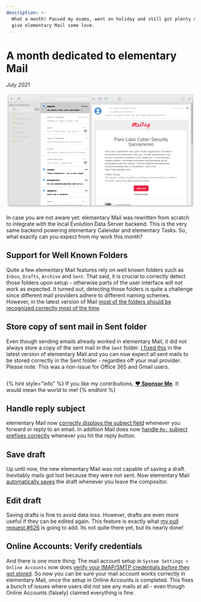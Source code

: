 ```yaml
---
description: >-
  What a month! Passed my exams, went on holiday and still got plenty of time to
  give elementary Mail some love.
---
```


# A month dedicated to elementary Mail

_July 2021_

![elementary Mail](../.gitbook/assets/io.elementary.mail.png)

In case you are not aware yet: elementary Mail was rewritten from scratch to integrate with the local Evolution Data Server backend. This is the very same backend powering elementary Calendar and elementary Tasks. So, what exactly can you expect from my work this month?

## Support for Well Known Folders

Quite a few elementary Mail features rely on well known folders such as `Inbox`, `Drafts`, `Archive` and `Sent`. That said, it is crucial to correctly detect those folders upon setup - otherwise parts of the user interface will not work as expected. It turned out, detecting those folders is quite a challenge since different mail providers adhere to different naming schemes. However, in the latest version of Mail [most of the folders should be recognized correctly most of the time](https://github.com/elementary/switchboard-plug-onlineaccounts/pull/192).

## Store copy of sent mail in Sent folder

Even though sending emails already worked in elementary Mail, it did not always store a copy of the sent mail in the `Sent` folder. [I fixed this](https://github.com/elementary/mail/pull/607) in the latest version of elementary Mail and you can now expect all sent mails to be stored correctly in the Sent folder - regardles off your mail provider. Please note: This was a non-issue for Office 365 and Gmail users.

|  |  |
| :--- | :--- |


{% hint style="info" %}
If you like my contributions, [**❤️ Sponsor Me**](https://github.com/sponsors/marbetschar). It would mean the world to me!
{% endhint %}

## Handle reply subject

elementary Mail now [correctly displays the subject field](https://github.com/elementary/mail/pull/602) whenever you forward or reply to an email. In addition Mail does now [handle `Re:` subject prefixes correctly](https://github.com/elementary/mail/pull/603) whenever you hit the reply button.

## Save draft

Up until now, the new elementary Mail was not capable of saving a draft. Inevitably mails got lost because they were not sent. Now elementary Mail [automatically saves](https://github.com/elementary/mail/pull/599) the draft whenever you leave the compositor.

## Edit draft

Saving drafts is fine to avoid data loss. However, drafts are even more useful if they can be edited again. This feature is exactly what [my pull request \#626](https://github.com/elementary/mail/pull/626) is going to add. Its not quite there yet, but its nearly done!

## Online Accounts: Verify credentials

And there is one more thing: The mail account setup in `System Settings > Online Accounts` now does [verify your IMAP/SMTP credentials _before_ they got stored](https://github.com/elementary/switchboard-plug-onlineaccounts/pull/189). So now you can be sure your mail account works correctly in elementary Mail, once the setup in Online Accounts is completed. This fixes a bunch of issues where users did not see any mails at all - even though Online Accounts \(falsely\) claimed everything is fine.

